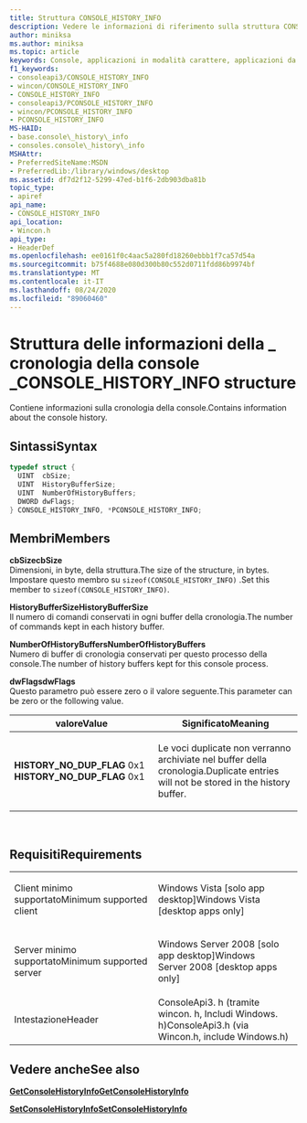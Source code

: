 ```yaml
---
title: Struttura CONSOLE_HISTORY_INFO
description: Vedere le informazioni di riferimento sulla struttura CONSOLE_HISTORY_INFO, che contiene informazioni sulla cronologia della console.
author: miniksa
ms.author: miniksa
ms.topic: article
keywords: Console, applicazioni in modalità carattere, applicazioni da riga di comando, applicazioni Terminal, API console
f1_keywords:
- consoleapi3/CONSOLE_HISTORY_INFO
- wincon/CONSOLE_HISTORY_INFO
- CONSOLE_HISTORY_INFO
- consoleapi3/PCONSOLE_HISTORY_INFO
- wincon/PCONSOLE_HISTORY_INFO
- PCONSOLE_HISTORY_INFO
MS-HAID:
- base.console\_history\_info
- consoles.console\_history\_info
MSHAttr:
- PreferredSiteName:MSDN
- PreferredLib:/library/windows/desktop
ms.assetid: df7d2f12-5299-47ed-b1f6-2db903dba81b
topic_type:
- apiref
api_name:
- CONSOLE_HISTORY_INFO
api_location:
- Wincon.h
api_type:
- HeaderDef
ms.openlocfilehash: ee0161f0c4aac5a280fd18260ebbb1f7ca57d54a
ms.sourcegitcommit: b75f4688e080d300b80c552d0711fdd86b9974bf
ms.translationtype: MT
ms.contentlocale: it-IT
ms.lasthandoff: 08/24/2020
ms.locfileid: "89060460"
---
```

# <a name="console_history_info-structure"></a><span data-ttu-id="4758e-104">Struttura delle informazioni della \_ cronologia della console \_</span><span class="sxs-lookup"><span data-stu-id="4758e-104">CONSOLE\_HISTORY\_INFO structure</span></span>


<span data-ttu-id="4758e-105">Contiene informazioni sulla cronologia della console.</span><span class="sxs-lookup"><span data-stu-id="4758e-105">Contains information about the console history.</span></span>

<a name="syntax"></a><span data-ttu-id="4758e-106">Sintassi</span><span class="sxs-lookup"><span data-stu-id="4758e-106">Syntax</span></span>
------

```C
typedef struct {
  UINT  cbSize;
  UINT  HistoryBufferSize;
  UINT  NumberOfHistoryBuffers;
  DWORD dwFlags;
} CONSOLE_HISTORY_INFO, *PCONSOLE_HISTORY_INFO;
```

<a name="members"></a><span data-ttu-id="4758e-107">Membri</span><span class="sxs-lookup"><span data-stu-id="4758e-107">Members</span></span>
-------

<span data-ttu-id="4758e-108">**cbSize**</span><span class="sxs-lookup"><span data-stu-id="4758e-108">**cbSize**</span></span>  
<span data-ttu-id="4758e-109">Dimensioni, in byte, della struttura.</span><span class="sxs-lookup"><span data-stu-id="4758e-109">The size of the structure, in bytes.</span></span> <span data-ttu-id="4758e-110">Impostare questo membro su `sizeof(CONSOLE_HISTORY_INFO)` .</span><span class="sxs-lookup"><span data-stu-id="4758e-110">Set this member to `sizeof(CONSOLE_HISTORY_INFO)`.</span></span>

<span data-ttu-id="4758e-111">**HistoryBufferSize**</span><span class="sxs-lookup"><span data-stu-id="4758e-111">**HistoryBufferSize**</span></span>  
<span data-ttu-id="4758e-112">Il numero di comandi conservati in ogni buffer della cronologia.</span><span class="sxs-lookup"><span data-stu-id="4758e-112">The number of commands kept in each history buffer.</span></span>

<span data-ttu-id="4758e-113">**NumberOfHistoryBuffers**</span><span class="sxs-lookup"><span data-stu-id="4758e-113">**NumberOfHistoryBuffers**</span></span>  
<span data-ttu-id="4758e-114">Numero di buffer di cronologia conservati per questo processo della console.</span><span class="sxs-lookup"><span data-stu-id="4758e-114">The number of history buffers kept for this console process.</span></span>

<span data-ttu-id="4758e-115">**dwFlags**</span><span class="sxs-lookup"><span data-stu-id="4758e-115">**dwFlags**</span></span>  
<span data-ttu-id="4758e-116">Questo parametro può essere zero o il valore seguente.</span><span class="sxs-lookup"><span data-stu-id="4758e-116">This parameter can be zero or the following value.</span></span>

<table>
<colgroup>
<col width="50%" />
<col width="50%" />
</colgroup>
<thead>
<tr class="header">
<th><span data-ttu-id="4758e-117">valore</span><span class="sxs-lookup"><span data-stu-id="4758e-117">Value</span></span></th>
<th><span data-ttu-id="4758e-118">Significato</span><span class="sxs-lookup"><span data-stu-id="4758e-118">Meaning</span></span></th>
</tr>
</thead>
<tbody>
<tr class="odd">
<td><span data-ttu-id="4758e-119"><span id="HISTORY_NO_DUP_FLAG"></span><span id="history_no_dup_flag"></span>
<strong>HISTORY_NO_DUP_FLAG</strong> 0x1</span><span class="sxs-lookup"><span data-stu-id="4758e-119"><span id="HISTORY_NO_DUP_FLAG"></span><span id="history_no_dup_flag"></span>
<strong>HISTORY_NO_DUP_FLAG</strong> 0x1</span></span></td>
<td><p><span data-ttu-id="4758e-120">Le voci duplicate non verranno archiviate nel buffer della cronologia.</span><span class="sxs-lookup"><span data-stu-id="4758e-120">Duplicate entries will not be stored in the history buffer.</span></span></p></td>
</tr>
</tbody>
</table>

 

<a name="requirements"></a><span data-ttu-id="4758e-121">Requisiti</span><span class="sxs-lookup"><span data-stu-id="4758e-121">Requirements</span></span>
------------

<table>
<colgroup>
<col width="50%" />
<col width="50%" />
</colgroup>
<tbody>
<tr class="odd">
<td><p><span data-ttu-id="4758e-122">Client minimo supportato</span><span class="sxs-lookup"><span data-stu-id="4758e-122">Minimum supported client</span></span></p></td>
<td><p><span data-ttu-id="4758e-123">Windows Vista [solo app desktop]</span><span class="sxs-lookup"><span data-stu-id="4758e-123">Windows Vista [desktop apps only]</span></span></p></td>
</tr>
<tr class="even">
<td><p><span data-ttu-id="4758e-124">Server minimo supportato</span><span class="sxs-lookup"><span data-stu-id="4758e-124">Minimum supported server</span></span></p></td>
<td><p><span data-ttu-id="4758e-125">Windows Server 2008 [solo app desktop]</span><span class="sxs-lookup"><span data-stu-id="4758e-125">Windows Server 2008 [desktop apps only]</span></span></p></td>
</tr>
<tr class="odd">
<td><p><span data-ttu-id="4758e-126">Intestazione</span><span class="sxs-lookup"><span data-stu-id="4758e-126">Header</span></span></p></td>
<td><span data-ttu-id="4758e-127">ConsoleApi3. h (tramite wincon. h, Includi Windows. h)</span><span class="sxs-lookup"><span data-stu-id="4758e-127">ConsoleApi3.h (via Wincon.h, include Windows.h)</span></span></td>
</tr>
</tbody>
</table>

## <a name="span-idsee_alsospansee-also"></a><span data-ttu-id="4758e-128"><span id="see_also"></span>Vedere anche</span><span class="sxs-lookup"><span data-stu-id="4758e-128"><span id="see_also"></span>See also</span></span>


[<span data-ttu-id="4758e-129">**GetConsoleHistoryInfo**</span><span class="sxs-lookup"><span data-stu-id="4758e-129">**GetConsoleHistoryInfo**</span></span>](getconsolehistoryinfo.md)

[<span data-ttu-id="4758e-130">**SetConsoleHistoryInfo**</span><span class="sxs-lookup"><span data-stu-id="4758e-130">**SetConsoleHistoryInfo**</span></span>](setconsolehistoryinfo.md)

 

 




